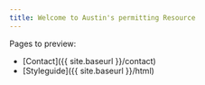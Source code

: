 ```yaml
---
title: Welcome to Austin's permitting Resource
---
```

Pages to preview:
* [Contact]({{ site.baseurl }}/contact)
* [Styleguide]({{ site.baseurl }}/html)
